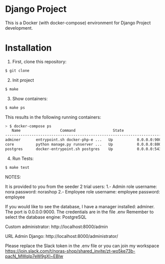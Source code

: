 Django Project
==============

This is a Docker (with docker-compose) environment for Django Project development.

# Installation

1. First, clone this repository:

```bash
$ git clone 
```

2. Init project
```bash
$ make
```

3. Show containers:
```bash
$ make ps
```
This results in the following running containers:

```bash
> $ docker-compose ps
   Name                  Command                 State                          Ports
----------------------------------------------------------------------------------------------------------
adminer       entrypoint.sh docker-php-e ...   Up           0.0.0.0:9000->8080/tcp
core          python manage.py runserver ...   Up           0.0.0.0:8000->8000/tcp0:8025->8025/tcp
postgres      docker-entrypoint.sh postgres    Up           0.0.0.0:5432->5432/tcp
```

4. Run Tests:

```bash
$ make test
```
NOTES:

It is provided to you from the seeder 2 trial users:
1.- Admin role
username: nora
password: norashop
2.- Employee role
username: employee
password: employee

If you would like to see the database, I have a manager installed: adminer.
The port is 0.0.0.0:9000.
The credentials are in the file .env
Remember to select the database engine: PostgreSQL

Custom administrator:
http://localhost:8000/admin

URL Admin Django:
http://localhost:8000/administrator/

Please replace the Slack token in the .env file or you can join my workspace
https://join.slack.com/t/noras-shop/shared_invite/zt-wo5ke73b-pacN_MWqIp7eW9gXl~EBlw
